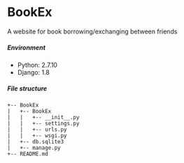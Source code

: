 # BookEx
A website for book borrowing/exchanging between friends

##### Environment
* Python: 2.7.10
* Django: 1.8

##### File structure
```
+-- BookEx
|   +-- BookEx
|   |   +-- __init__.py
|   |   +-- settings.py
|   |   +-- urls.py
|   |   +-- wsgi.py
|   +-- db.sqlite3
|   +-- manage.py
+-- README.md
```
